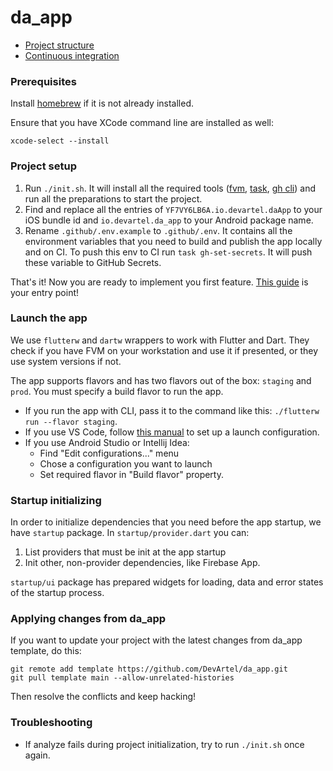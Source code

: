 # da_app

- [Project structure](docs/project_structure.md)
- [Continuous integration](docs/ci.md)

### Prerequisites

Install [homebrew](https://brew.sh/) if it is not already installed.

Ensure that you have XCode command line are installed as well:
```shell
xcode-select --install
```

### Project setup
1. Run `./init.sh`. It will install all the required tools ([fvm](https://fvm.app/), [task](https://taskfile.dev/), [gh cli](https://cli.github.com/)) and run all the preparations to start the project.
2. Find and replace all the entries of `YF7VY6LB6A.io.devartel.daApp` to your iOS bundle id and `io.devartel.da_app` to your Android package name. 
3. Rename `.github/.env.example` to `.github/.env`. It contains all the environment variables that you need to build and publish the app locally and on CI. To push this env to CI run `task gh-set-secrets`. It will push these variable to GitHub Secrets.

That's it! Now you are ready to implement you first feature. [This guide](docs/feature.md) is your entry point!

### Launch the app

We use `flutterw` and `dartw` wrappers to work with Flutter and Dart. They check if you have FVM on your workstation
and use it if presented, or they use system versions if not.

The app supports flavors and has two flavors out of the box: `staging` and `prod`. 
You must specify a build flavor to run the app.
- If you run the app with CLI, pass it to the command like this: `./flutterw run --flavor staging`.
- If you use VS Code, follow [this manual](https://pub.dev/packages/signals) to set up a launch configuration.
- If you use Android Studio or Intellij Idea:
    - Find "Edit configurations..." menu
    - Chose a configuration you want to launch
    - Set required flavor in "Build flavor" property.

### Startup initializing

In order to initialize dependencies that you need before the app startup, we have `startup` package.
In `startup/provider.dart` you can:
1. List providers that must be init at the app startup
2. Init other, non-provider dependencies, like Firebase App.

`startup/ui` package has prepared widgets for loading, data and error states of the startup process.

### Applying changes from da_app

If you want to update your project with the latest changes from da_app template, do this:
```shell
git remote add template https://github.com/DevArtel/da_app.git
git pull template main --allow-unrelated-histories
```
Then resolve the conflicts and keep hacking!

### Troubleshooting

- If analyze fails during project initialization, try to run `./init.sh` once again.
